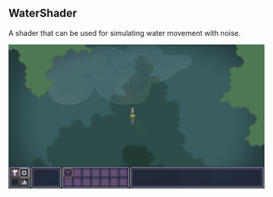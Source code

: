 ## WaterShader

A shader that can be used for simulating water movement with noise.


![1](https://github.com/fre-dahl/WaterShader/blob/master/example.png?raw=true)
